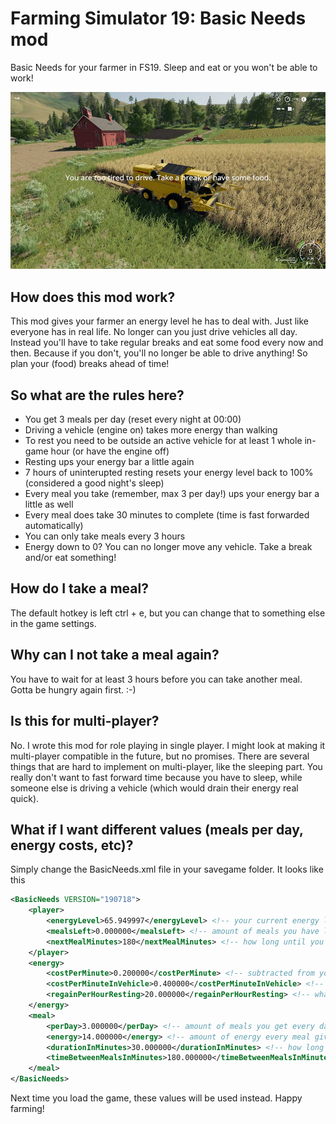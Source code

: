 # Farming Simulator 19: Basic Needs mod
Basic Needs for your farmer in FS19. Sleep and eat or you won't be able to work!

![alt text](https://raw.githubusercontent.com/NoPizzaNoGlory/FS19_BasicNeeds/master/images/preview1.jpg)

## How does this mod work?
This mod gives your farmer an energy level he has to deal with. Just like everyone has in real life. No longer can you just drive vehicles all day. Instead you'll have to take regular breaks and eat some food every now and then. Because if you don't, you'll no longer be able to drive anything! So plan your (food) breaks ahead of time!

## So what are the rules here?
- You get 3 meals per day (reset every night at 00:00)
- Driving a vehicle (engine on) takes more energy than walking
- To rest you need to be outside an active vehicle for at least 1 whole in-game hour (or have the engine off)
- Resting ups your energy bar a little again
- 7 hours of uninterupted resting resets your energy level back to 100% (considered a good night's sleep)
- Every meal you take (remember, max 3 per day!) ups your energy bar a little as well
- Every meal does take 30 minutes to complete (time is fast forwarded automatically)
- You can only take meals every 3 hours
- Energy down to 0? You can no longer move any vehicle. Take a break and/or eat something!

## How do I take a meal?
The default hotkey is left ctrl + e, but you can change that to something else in the game settings.

## Why can I not take a meal again?
You have to wait for at least 3 hours before you can take another meal. Gotta be hungry again first. :-)

## Is this for multi-player?
No. I wrote this mod for role playing in single player. I might look at making it multi-player compatible in the future, but no promises. There are several things that are hard to implement on multi-player, like the sleeping part. You really don't want to fast forward time because you have to sleep, while someone else is driving a vehicle (which would drain their energy real quick).

## What if I want different values (meals per day, energy costs, etc)?
Simply change the BasicNeeds.xml file in your savegame folder. It looks like this

```xml
<BasicNeeds VERSION="190718">
    <player>
        <energyLevel>65.949997</energyLevel> <!-- your current energy level -->
        <mealsLeft>0.000000</mealsLeft> <!-- amount of meals you have left for this day -->
		<nextMealMinutes>180</nextMealMinutes> <!-- how long until you can have your next meal? -->
    </player>
    <energy>
        <costPerMinute>0.200000</costPerMinute> <!-- subtracted from your energy level per in-game minute -->
        <costPerMinuteInVehicle>0.400000</costPerMinuteInVehicle> <!-- same as above, but while driving a vehicle -->
        <regainPerHourResting>20.000000</regainPerHourResting> <!-- what you get back per in-game hour for "resting" (= not driving) -->
    </energy>
    <meal>
        <perDay>3.000000</perDay> <!-- amount of meals you get every day at midnight -->
        <energy>14.000000</energy> <!-- amount of energy every meal gives you -->
        <durationInMinutes>30.000000</durationInMinutes> <!-- how long it takes to finish a meal (automatically fast forwarded) -->
		<timeBetweenMealsInMinutes>180.000000</timeBetweenMealsInMinutes> <!-- minimum required time in minutes between meals (3 hours here) -->
    </meal>
</BasicNeeds>
```

Next time you load the game, these values will be used instead. Happy farming!
